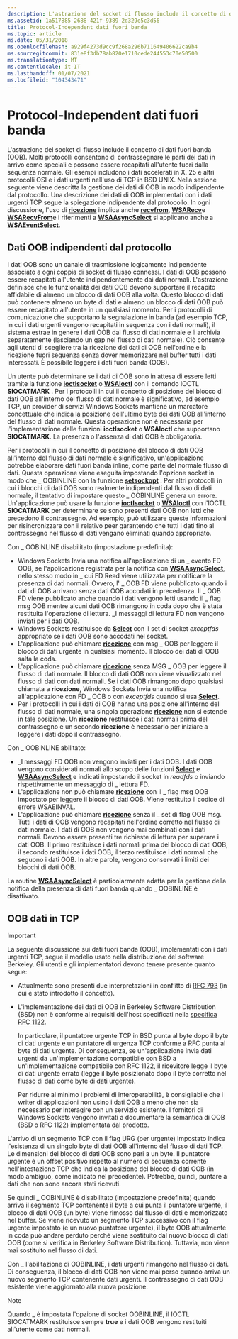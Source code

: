 ```yaml
---
description: L'astrazione del socket di flusso include il concetto di dati fuori banda (OOB).
ms.assetid: 1a517885-2688-421f-9389-2d329e5c3d56
title: Protocol-Independent dati fuori banda
ms.topic: article
ms.date: 05/31/2018
ms.openlocfilehash: a929f4273d9cc9f268a296b711649406622ca9b4
ms.sourcegitcommit: 831e8f3db78ab820e1710cede244553c70e50500
ms.translationtype: MT
ms.contentlocale: it-IT
ms.lasthandoff: 01/07/2021
ms.locfileid: "104343471"
---
```

# <a name="protocol-independent-out-of-band-data"></a>Protocol-Independent dati fuori banda

L'astrazione del socket di flusso include il concetto di dati fuori banda (OOB). Molti protocolli consentono di contrassegnare le parti dei dati in arrivo come speciali e possono essere recapitati all'utente fuori dalla sequenza normale. Gli esempi includono i dati accelerati in X. 25 e altri protocolli OSI e i dati urgenti nell'uso di TCP in BSD UNIX. Nella sezione seguente viene descritta la gestione dei dati di OOB in modo indipendente dal protocollo. Una descrizione dei dati di OOB implementati con i dati urgenti TCP segue la spiegazione indipendente dal protocollo. In ogni discussione, l'uso di [**ricezione**](/windows/desktop/api/winsock/nf-winsock-recv) implica anche [**recvfrom**](/windows/desktop/api/winsock/nf-winsock-recvfrom), [**WSARecv**](/windows/desktop/api/Winsock2/nf-winsock2-wsarecv)e [**WSARecvFrom**](/windows/desktop/api/Winsock2/nf-winsock2-wsarecvfrom)e i riferimenti a [**WSAAsyncSelect**](/windows/desktop/api/winsock/nf-winsock-wsaasyncselect) si applicano anche a [**WSAEventSelect**](/windows/desktop/api/Winsock2/nf-winsock2-wsaeventselect).

## <a name="protocol-independent-oob-data"></a>Dati OOB indipendenti dal protocollo

I dati OOB sono un canale di trasmissione logicamente indipendente associato a ogni coppia di socket di flusso connessi. I dati di OOB possono essere recapitati all'utente indipendentemente dai dati normali. L'astrazione definisce che le funzionalità dei dati OOB devono supportare il recapito affidabile di almeno un blocco di dati OOB alla volta. Questo blocco di dati può contenere almeno un byte di dati e almeno un blocco di dati OOB può essere recapitato all'utente in un qualsiasi momento. Per i protocolli di comunicazione che supportano la segnalazione in banda (ad esempio TCP, in cui i dati urgenti vengono recapitati in sequenza con i dati normali), il sistema estrae in genere i dati OOB dal flusso di dati normale e li archivia separatamente (lasciando un gap nel flusso di dati normale). Ciò consente agli utenti di scegliere tra la ricezione dei dati di OOB nell'ordine e la ricezione fuori sequenza senza dover memorizzare nel buffer tutti i dati interessati. È possibile leggere i dati fuori banda (OOB).

Un utente può determinare se i dati di OOB sono in attesa di essere letti tramite la funzione [**ioctlsocket**](/windows/desktop/api/winsock/nf-winsock-ioctlsocket) o [**WSAIoctl**](/windows/desktop/api/Winsock2/nf-winsock2-wsaioctl) con il comando IOCTL **SIOCATMARK** . Per i protocolli in cui il concetto di posizione del blocco di dati OOB all'interno del flusso di dati normale è significativo, ad esempio TCP, un provider di servizi Windows Sockets mantiene un marcatore concettuale che indica la posizione dell'ultimo byte dei dati OOB all'interno del flusso di dati normale. Questa operazione non è necessaria per l'implementazione delle funzioni **ioctlsocket** o **WSAIoctl** che supportano **SIOCATMARK**. La presenza o l'assenza di dati OOB è obbligatoria.

Per i protocolli in cui il concetto di posizione del blocco di dati OOB all'interno del flusso di dati normale è significativo, un'applicazione potrebbe elaborare dati fuori banda inline, come parte del normale flusso di dati. Questa operazione viene eseguita impostando l'opzione socket in modo che \_ OOBINLINE con la funzione [**setsockopt**](/windows/desktop/api/winsock/nf-winsock-setsockopt) . Per altri protocolli in cui i blocchi di dati OOB sono realmente indipendenti dal flusso di dati normale, il tentativo di impostare questo \_ OOBINLINE genera un errore. Un'applicazione può usare la funzione [**ioctlsocket**](/windows/desktop/api/winsock/nf-winsock-ioctlsocket) o [**WSAIoctl**](/windows/desktop/api/Winsock2/nf-winsock2-wsaioctl) con l'IOCTL **SIOCATMARK** per determinare se sono presenti dati OOB non letti che precedono il contrassegno. Ad esempio, può utilizzare queste informazioni per risincronizzare con il relativo peer garantendo che tutti i dati fino al contrassegno nel flusso di dati vengano eliminati quando appropriato.

Con \_ OOBINLINE disabilitato (impostazione predefinita):

-   Windows Sockets Invia una notifica all'applicazione di un \_ evento FD OOB, se l'applicazione registrata per la notifica con [**WSAAsyncSelect**](/windows/desktop/api/winsock/nf-winsock-wsaasyncselect), nello stesso modo in \_ cui FD Read viene utilizzata per notificare la presenza di dati normali. Ovvero, l' \_ OOB FD viene pubblicato quando i dati di OOB arrivano senza dati OOB accodati in precedenza. Il \_ OOB FD viene pubblicato anche quando i dati vengono letti usando il \_ flag msg OOB mentre alcuni dati OOB rimangono in coda dopo che è stata restituita l'operazione di lettura. \_I messaggi di lettura FD non vengono inviati per i dati OOB.
-   Windows Sockets restituisce da [**Select**](/windows/desktop/api/Winsock2/nf-winsock2-select) con il set di socket *exceptfds* appropriato se i dati OOB sono accodati nel socket.
-   L'applicazione può chiamare [**ricezione**](/windows/desktop/api/winsock/nf-winsock-recv) con msg \_ OOB per leggere il blocco di dati urgente in qualsiasi momento. Il blocco dei dati di OOB salta la coda.
-   L'applicazione può chiamare [**ricezione**](/windows/desktop/api/winsock/nf-winsock-recv) senza MSG \_ OOB per leggere il flusso di dati normale. Il blocco di dati OOB non viene visualizzato nel flusso di dati con dati normali. Se i dati OOB rimangono dopo qualsiasi chiamata a **ricezione**, Windows Sockets Invia una notifica all'applicazione con FD \_ OOB o con *exceptfds* quando si usa [**Select**](/windows/desktop/api/Winsock2/nf-winsock2-select).
-   Per i protocolli in cui i dati di OOB hanno una posizione all'interno del flusso di dati normale, una singola operazione [**ricezione**](/windows/desktop/api/winsock/nf-winsock-recv) non si estende in tale posizione. Un **ricezione** restituisce i dati normali prima del contrassegno e un secondo **ricezione** è necessario per iniziare a leggere i dati dopo il contrassegno.

Con \_ OOBINLINE abilitato:

-   \_I messaggi FD OOB non vengono inviati per i dati OOB. I dati OOB vengono considerati normali allo scopo delle funzioni [**Select**](/windows/desktop/api/Winsock2/nf-winsock2-select) e [**WSAAsyncSelect**](/windows/desktop/api/winsock/nf-winsock-wsaasyncselect) e indicati impostando il socket in *readfds* o inviando rispettivamente un messaggio di \_ lettura FD.
-   L'applicazione non può chiamare [**ricezione**](/windows/desktop/api/winsock/nf-winsock-recv) con il \_ flag msg OOB impostato per leggere il blocco di dati OOB. Viene restituito il codice di errore WSAEINVAL.
-   L'applicazione può chiamare [**ricezione**](/windows/desktop/api/winsock/nf-winsock-recv) senza il \_ set di flag OOB msg. Tutti i dati di OOB vengono recapitati nell'ordine corretto nel flusso di dati normale. I dati di OOB non vengono mai combinati con i dati normali. Devono essere presenti tre richieste di lettura per superare i dati OOB. Il primo restituisce i dati normali prima del blocco di dati OOB, il secondo restituisce i dati OOB, il terzo restituisce i dati normali che seguono i dati OOB. In altre parole, vengono conservati i limiti dei blocchi di dati OOB.

La routine [**WSAAsyncSelect**](/windows/desktop/api/winsock/nf-winsock-wsaasyncselect) è particolarmente adatta per la gestione della notifica della presenza di dati fuori banda quando \_ OOBINLINE è disattivato.

## <a name="oob-data-in-tcp"></a>OOB dati in TCP

> [!IMPORTANT]
> La seguente discussione sui dati fuori banda (OOB), implementati con i dati urgenti TCP, segue il modello usato nella distribuzione del software Berkeley. Gli utenti e gli implementatori devono tenere presente quanto segue:

 

-   Attualmente sono presenti due interpretazioni in conflitto di [RFC 793](https://www.ietf.org/rfc/rfc793.txt) (in cui è stato introdotto il concetto).
-   L'implementazione dei dati di OOB in Berkeley Software Distribution (BSD) non è conforme ai requisiti dell'host specificati nella [specifica RFC 1122](https://www.ietf.org/rfc/rfc1122.txt).

    In particolare, il puntatore urgente TCP in BSD punta al byte dopo il byte di dati urgente e un puntatore di urgenza TCP conforme a RFC punta al byte di dati urgente. Di conseguenza, se un'applicazione invia dati urgenti da un'implementazione compatibile con BSD a un'implementazione compatibile con RFC 1122, il ricevitore legge il byte di dati urgente errato (legge il byte posizionato dopo il byte corretto nel flusso di dati come byte di dati urgente).

    Per ridurre al minimo i problemi di interoperabilità, è consigliabile che i writer di applicazioni non usino i dati OOB a meno che non sia necessario per interagire con un servizio esistente. I fornitori di Windows Sockets vengono invitati a documentare la semantica di OOB (BSD o RFC 1122) implementata dal prodotto.

L'arrivo di un segmento TCP con il flag URG (per urgente) impostato indica l'esistenza di un singolo byte di dati OOB all'interno del flusso di dati TCP. Le dimensioni del blocco di dati OOB sono pari a un byte. Il puntatore urgente è un offset positivo rispetto al numero di sequenza corrente nell'intestazione TCP che indica la posizione del blocco di dati OOB (in modo ambiguo, come indicato nel precedente). Potrebbe, quindi, puntare a dati che non sono ancora stati ricevuti.

Se quindi \_ OOBINLINE è disabilitato (impostazione predefinita) quando arriva il segmento TCP contenente il byte a cui punta il puntatore urgente, il blocco di dati OOB (un byte) viene rimosso dal flusso di dati e memorizzato nel buffer. Se viene ricevuto un segmento TCP successivo con il flag urgente impostato (e un nuovo puntatore urgente), il byte OOB attualmente in coda può andare perduto perché viene sostituito dal nuovo blocco di dati OOB (come si verifica in Berkeley Software Distribution). Tuttavia, non viene mai sostituito nel flusso di dati.

Con \_ l'abilitazione di OOBINLINE, i dati urgenti rimangono nel flusso di dati. Di conseguenza, il blocco di dati OOB non viene mai perso quando arriva un nuovo segmento TCP contenente dati urgenti. Il contrassegno di dati OOB esistente viene aggiornato alla nuova posizione.

> [!Note]  
> Quando \_ è impostata l'opzione di socket OOBINLINE, il IOCTL SIOCATMARK restituisce sempre **true** e i dati OOB vengono restituiti all'utente come dati normali.

 

 

 



